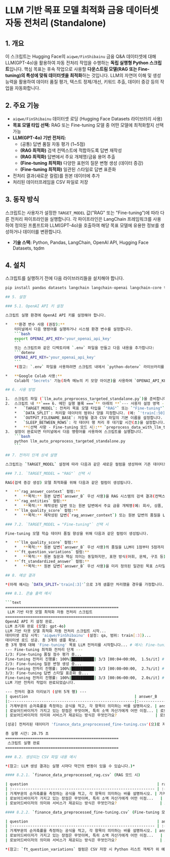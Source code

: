 # LLM 기반 목표 모델 최적화 금융 데이터셋 자동 전처리 (Standalone)

## 1. 개요

이 스크립트는 Hugging Face의 `aiqwe/FinShibainu` 금융 Q&A 데이터셋에 대해 LLM(GPT-4o)을 활용하여 자동 전처리 작업을 수행하는 **독립 실행형 Python 스크립트**입니다. 핵심 목표는 후속 작업으로 사용할 **다운스트림 모델(RAG 또는 Fine-tuning)의 특성에 맞춰 데이터셋을 최적화**하는 것입니다. LLM의 자연어 이해 및 생성 능력을 활용하여 데이터 품질 평가, 텍스트 정제/개선, 키워드 추출, 데이터 증강 등의 작업을 자동화합니다.

## 2. 주요 기능

*   `aiqwe/FinShibainu` 데이터셋 로딩 (Hugging Face Datasets 라이브러리 사용)
*   **목표 모델 타입 선택:** RAG 또는 Fine-tuning 모델 중 어떤 모델에 최적화할지 선택 가능
*   **LLM(GPT-4o) 기반 전처리:**
    *   (공통) 답변 품질 자동 평가 (1~5점)
    *   **(RAG 최적화)** 검색 컨텍스트에 적합하도록 답변 재작성
    *   **(RAG 최적화)** 답변에서 주요 개체명/금융 용어 추출
    *   **(Fine-tuning 최적화)** 다양한 표현의 질문 변형 생성 (데이터 증강)
    *   **(Fine-tuning 최적화)** 일관된 스타일로 답변 표준화
*   전처리 결과(새로운 컬럼)를 원본 데이터에 추가
*   처리된 데이터프레임을 CSV 파일로 저장

## 3. 동작 방식

스크립트는 사용자가 설정한 `TARGET_MODEL` 값("RAG" 또는 "Fine-tuning")에 따라 다른 전처리 파이프라인을 실행합니다. 각 파이프라인은 LangChain 프레임워크를 사용하여 정의된 프롬프트와 LLM(GPT-4o)을 호출하여 해당 목표 모델에 유용한 정보를 생성하거나 데이터를 변환합니다.

*   **기술 스택:** Python, Pandas, LangChain, OpenAI API, Hugging Face Datasets, tqdm

## 4. 설치

스크립트를 실행하기 전에 다음 라이브러리들을 설치해야 합니다.

```bash
pip install pandas datasets langchain langchain-openai langchain-core tqdm openai python-dotenv

## 5. 설정

### 5.1. OpenAI API 키 설정

스크립트 실행 환경에 OpenAI API 키를 설정해야 합니다.

*   **환경 변수 사용 (권장):**
    터미널에서 다음 명령어를 실행하거나 시스템 환경 변수를 설정합니다.
    ```bash
    export OPENAI_API_KEY='your_openai_api_key'
    ```
    또는 스크립트와 같은 디렉토리에 `.env` 파일을 만들고 다음 내용을 추가합니다:
    ```dotenv
    OPENAI_API_KEY='your_openai_api_key'
    ```
    *(참고: `.env` 파일을 사용하려면 스크립트 내에서 `python-dotenv` 라이브러리를 사용하여 로드하는 코드가 필요할 수 있습니다. 현재 제공된 스크립트에는 이 로직이 기본 포함되어 있지 않습니다.)*

*   **Google Colab 사용:**
    Colab의 'Secrets' 기능(좌측 메뉴의 키 모양 아이콘)을 사용하여 `OPENAI_API_KEY`라는 이름으로 API 키 값을 저장합니다. 스크립트가 실행될 때 자동으로 이 값을 감지하여 사용합니다.

## 6. 사용 방법

1.  스크립트 파일 (`llm_auto_preprocess_targeted_standalone.py`)을 준비합니다.
2.  스크립트 내 **`=== 6. 메인 실행 블록 ===`** 아래의 **`--- 사용자 설정 영역 ---`** 부분을 필요에 맞게 수정합니다.
    *   `TARGET_MODEL`: 전처리 목표 모델 타입을 `"RAG"` 또는 `"Fine-tuning"` 중 하나로 설정합니다. **(필수)**
    *   `DATA_SPLIT`: 처리할 데이터의 범위나 양을 지정합니다. (예: `'train[:50]'`는 학습 데이터의 첫 50개 샘플, `'train'`은 전체 학습 데이터). **API 비용 및 처리 시간을 고려하여 테스트 시에는 작은 값(예: `'train[:10]'`)으로 설정하는 것을 강력히 권장합니다.**
    *   `OUTPUT_FILENAME_BASE`: 저장될 결과 CSV 파일의 기본 이름을 설정합니다. 최종 파일명은 `{OUTPUT_FILENAME_BASE}_{target_model}.csv` 형식으로 생성됩니다. (예: `finance_data_preprocessed_rag.csv`)
    *   `SLEEP_BETWEEN_ROWS`: 각 데이터 행 처리 후 대기할 시간(초)을 설정합니다. OpenAI API의 분당 요청 수 제한(Rate Limit) 오류를 피하기 위해 사용됩니다. 네트워크 상태나 API 플랜에 따라 적절히 조절합니다. (0은 대기 없음)
    *   **(선택 사항 - Fine-tuning 모드 시):** `preprocess_data_with_llm_targeted` 함수 호출 시 `ft_target_style` (답변 스타일 설명) 또는 `ft_num_variations` (질문 변형 개수) 인자를 직접 전달하여 기본값을 변경할 수 있습니다.
3.  설정이 완료되면 터미널에서 다음 명령어를 사용하여 스크립트를 실행합니다.
    ```bash
    python llm_auto_preprocess_targeted_standalone.py
    ```

## 7. 전처리 단계 상세 설명

스크립트는 `TARGET_MODEL` 설정에 따라 다음과 같은 새로운 컬럼을 생성하여 기존 데이터프레임에 추가합니다.

### 7.1. `TARGET_MODEL = "RAG"` 선택 시

RAG(검색 증강 생성) 모델 최적화를 위해 다음과 같은 컬럼이 생성됩니다.

*   **`rag_answer_context` 컬럼:**
    *   **목적:** 원본 답변(`answer_B` 우선 사용)을 RAG 시스템의 검색 결과(컨텍스트)로 사용하기 좋게 LLM이 재작성합니다. 검색된 조각만으로도 LLM이 답변을 생성하는 데 필요한 정보를 명확하고 간결하게 제공하는 것을 목표로 합니다. (`rewrite_for_rag_context` 함수 사용)
*   **`rag_entities` 컬럼:**
    *   **목적:** 재작성된 답변 또는 원본 답변에서 주요 금융 개체명(예: 회사, 상품, 법규)이나 핵심 용어(예: 금리, 인플레이션)를 LLM이 추출합니다. 이 정보는 RAG 시스템에서 메타데이터 필터링, 검색 쿼리 확장 등에 활용될 수 있습니다. (`extract_entities_for_rag` 함수 사용)
*   **`llm_quality_score` 컬럼:**
    *   **목적:** 재작성된 답변(`rag_answer_context`) 또는 원본 답변의 품질을 LLM이 1점부터 5점까지 평가합니다. 이 점수는 RAG 시스템의 벡터 데이터베이스에 저장할 컨텍스트를 선별하거나, 품질이 낮은 컨텐츠를 개선하는 데 사용될 수 있습니다. (`get_quality_score` 함수 사용)

### 7.2. `TARGET_MODEL = "Fine-tuning"` 선택 시

Fine-tuning 모델 학습 데이터 품질 향상을 위해 다음과 같은 컬럼이 생성됩니다.

*   **`llm_quality_score` 컬럼:**
    *   **목적:** 원본 답변(`answer_B` 우선 사용)의 품질을 LLM이 1점부터 5점까지 평가합니다. 이 점수를 기준으로 품질이 좋은 질문-답변 쌍만 선별하여 Fine-tuning 데이터셋을 구성하는 데 사용할 수 있습니다. (`get_quality_score` 함수 사용)
*   **`ft_question_variations` 컬럼:**
    *   **목적:** 원본 질문과 핵심 의미는 동일하지만, 표현 방식(어휘, 문체, 구조 등)이 다른 여러 질문(기본 3개)을 LLM이 생성합니다. 모델이 다양한 형태의 사용자 질문에 더 강건하게 대응하도록 학습시키는 데이터 증강(Data Augmentation) 효과를 얻기 위함입니다. (`generate_multiple_question_variations` 함수 사용)
*   **`ft_standardized_answer` 컬럼:**
    *   **목적:** 원본 답변(`answer_B` 우선 사용)을 미리 정의된 일관된 목표 스타일(기본값: "명확하고 간결하며 중립적인 전문가 톤으로 작성")로 LLM이 재작성합니다. Fine-tuning된 모델이 일관된 톤앤매너(Tone and Manner)로 답변을 생성하도록 유도하는 데 사용됩니다. (`standardize_answer_style` 함수 사용)

## 8. 예상 결과

*(아래 예시는 `DATA_SPLIT='train[:3]'`으로 3개 샘플만 처리했을 경우를 가정합니다. LLM 응답은 비결정적일 수 있으므로 실제 결과는 실행 시마다 약간 다를 수 있습니다.)*

### 8.1. 콘솔 출력 예시

```text
==================================================
 LLM 기반 타겟 모델 최적화 자동 전처리 스크립트
==================================================
OpenAI API 키 설정 완료.
LLM 초기화 완료 (모델: gpt-4o)
LLM 기반 타겟 모델 최적화 자동 전처리 스크립트 시작...
데이터셋 로딩 시작: 'aiqwe/FinShibainu' (설정: qa, 범위: train[:3])...
데이터셋 로드 성공. 총 3개의 샘플 확보.
총 3개 행에 대해 'Fine-tuning' 목표 LLM 전처리를 시작합니다... # 예시: Fine-tuning 모드
--- Fine-tuning 최적화 전처리 단계 ---
1/3: Fine-tuning 품질 점수 평가 중...
Fine-tuning 전처리 진행률: 100%|██████████| 3/3 [00:04<00:00,  1.5s/it] # 예시 시간
2/3: Fine-tuning 질문 변형 생성 중...
Fine-tuning 전처리 진행률: 100%|██████████| 3/3 [00:08<00:00,  2.7s/it] # 예시 시간
3/3: Fine-tuning 답변 스타일 표준화 중...
Fine-tuning 전처리 진행률: 100%|██████████| 3/3 [00:06<00:00,  2.0s/it] # 예시 시간
LLM 기반 전처리 작업이 완료되었습니다.

--- 전처리 결과 미리보기 (상위 5개 행) ---
| question                                               | answer_B                                                                     |   llm_quality_score | ft_question_variations                                                                  | ft_standardized_answer                                                                                                                                    |
|:-------------------------------------------------------|:-----------------------------------------------------------------------------|--------------------:|:----------------------------------------------------------------------------------------|:----------------------------------------------------------------------------------------------------------------------------------------------------------|
| 가계부문의 순저축률을 측정하는 공식을 적고, 각 항목이 의미하는 바를 설명하시오. | answer B는 공식과 각 항목의 의미를 명확히 설명하고 있으며, 순저축률의 중요성까지 다루... |                   4 | ['가계 순저축률 계산식 알려줘', '가계 순저축률 공식과 각 부분의 의미는?', '순저축률 어떻게 구해요?']        | 가계부문 순저축률은 가계의 순처분가능소득 대비 순저축액의 비율을 나타냅니다. 계산식은 (가계부문 순저축액) / (가계 순처분가능소득 + 사회적 현물이전 수취 + 연금기금 조정액) 이며, 각 항목은... |
| 로보어드바이저가 가지고 있는 장점은 무엇이며, 특히 소액 자산가에게 어떤 이점... | 로보어드바이저는 낮은 수수료로 전문적인 포트폴리오 관리를 받을 수 있다는 장점이 있으며... |                   5 | ['로보어드바이저 쓰면 뭐가 좋아요?', '소액 투자자에게 로보어드바이저 추천하는 이유좀', '로보어드바이저의 강점 설명'] | 로보어드바이저는 자동화된 알고리즘을 통해 저렴한 비용으로 개인 맞춤형 투자 포트폴리오 관리 서비스를 제공합니다. 특히 낮은 최소 투자 금액으로 소액 투자자의 접근성을 높였으며, 데이터 기반의 객관적인 투자를 지원합니다. |
| 로보어드바이저의 의미와 서비스가 제공되는 방식은 무엇인가요?                 | 로보어드바이저(Robo-Advisor)는 인공지능(AI) 및 알고리즘을 기반으로 투자 자산 관리... |                   5 | ['로보어드바이저가 뭐에요?', '로보어드바이저 서비스는 어떻게 이용하나요?', '로보어드바이저 개념과 작동 방식'] | 로보어드바이저는 인공지능(AI)과 알고리즘을 활용하여 온라인으로 투자 자문 및 자산 관리 서비스를 제공하는 자동화된 디지털 플랫폼입니다. 서비스 이용 방식은 일반적으로 사용자 정보 입력, 투자 성향 분석, 맞춤 포트폴리오 제안, 지속적인 관리 및 리밸런싱 순으로 진행됩니다. |

[성공] 전처리된 데이터가 'finance_data_preprocessed_fine-tuning.csv'(으)로 저장되었습니다.

총 실행 시간: 20.75 초
==================================================
 스크립트 실행 완료
==================================================

### 8.2. 생성되는 CSV 파일 내용 예시

*(참고: LLM 생성 결과는 실행 시마다 약간의 변동이 있을 수 있습니다.)*

#### 8.2.1. `finance_data_preprocessed_rag.csv` (RAG 모드 시)

| question                                                         | rag_answer_context                                                                                                                               | rag_entities                                                                 | llm_quality_score | ... (원본 컬럼들) ... |
| :--------------------------------------------------------------- | :----------------------------------------------------------------------------------------------------------------------------------------------- | :--------------------------------------------------------------------------- | :---------------- | :-------------------- |
| 가계부문의 순저축률을 측정하는 공식을 적고, 각 항목이 의미하는 바를 설명하시오. | 가계부문 순저축률은 (가계 순저축액) / (가계 순처분가능소득 + 사회적 현물이전 수취 + 연금기금 조정액)으로 계산됩니다. 이는 가계 저축 성향과 경제 안정성을 나타내는 지표입니다. | 가계부문 순저축률, 순저축액, 순처분가능소득, 사회적 현물이전, 연금기금, 경제 지표 | 4                 | ...                   |
| 로보어드바이저가 가지고 있는 장점은 무엇이며, 특히 소액 자산가에게 어떤 이점...   | 로보어드바이저는 AI 기반 온라인 투자 관리 서비스로, 저렴한 수수료, 자동 포트폴리오 관리, 데이터 기반 의사결정이 장점입니다. 특히 소액 자산가도 쉽게 접근 가능합니다.    | 로보어드바이저, AI, 알고리즘, 자산 관리, 소액 투자자, 수수료, 자동화, 데이터 | 5                 | ...                   |
| 로보어드바이저의 의미와 서비스가 제공되는 방식은 무엇인가요?                   | 로보어드바이저는 AI/알고리즘을 이용한 맞춤형 투자 조언 및 자산 배분 플랫폼입니다. 사용자 리스크 프로파일링 후 포트폴리오를 구성하고 자동으로 조정합니다.               | 로보어드바이저, 인공지능, AI, 알고리즘, 투자 조언, 자산 배분, 리스크 프로파일링 | 5                 | ...                   |

#### 8.2.2. `finance_data_preprocessed_fine-tuning.csv` (Fine-tuning 모드 시)

| question                                                         | answer_B                                                                 | llm_quality_score | ft_question_variations                                                          | ft_standardized_answer                                                                                                                                    | ... (원본 컬럼들) ... |
| :--------------------------------------------------------------- | :----------------------------------------------------------------------- | :---------------- | :------------------------------------------------------------------------------ | :---------------------------------------------------------------------------------------------------------------------------------------------------------- | :-------------------- |
| 가계부문의 순저축률을 측정하는 공식을 적고, 각 항목이 의미하는 바를 설명하시오. | answer B는 공식과 각 항목의 의미를 명확히 설명하고 있으며, 순저축률의 중요성까지 다루... | 4                 | `['가계 순저축률 공식과 각 항목 설명해줘', '가계 순저축률 계산식 알려주세요', '순저축률 측정 방법은?']` | 가계부문 순저축률은 (가계부문 순저축액) / (가계 순처분가능소득 + 사회적 현물이전 수취 + 연금기금 조정액)으로 계산됩니다. 이는 가계의 저축 능력을 나타내는 주요 지표입니다. | ...                   |
| 로보어드바이저가 가지고 있는 장점은 무엇이며, 특히 소액 자산가에게 어떤 이점...   | 로보어드바이저는 낮은 수수료로 전문적인 포트폴리오 관리를 받을 수 있다는 장점이 있으며... | 5                 | `['로보어드바이저 좋은 점?', '소액투자자에게 로보어드바이저가 왜 유리한가요?', '로보어드바이저 이점 정리']` | 로보어드바이저는 자동화된 알고리즘을 통해 저렴한 비용으로 맞춤형 자산 관리 서비스를 제공합니다. 낮은 최소 투자 금액으로 소액 자산가도 접근성이 높으며, 감정에 치우치지 않는 데이터 기반 투자가 가능합니다. | ...                   |
| 로보어드바이저의 의미와 서비스가 제공되는 방식은 무엇인가요?                   | 로보어드바이저(Robo-Advisor)는 인공지능(AI) 및 알고리즘을 기반으로 투자 자산 관리... | 5                 | `['로보어드바이저란 무엇인가?', '로보어드바이저 서비스는 어떻게 동작하나요?', '로보어드바이저 개념 설명']` | 로보어드바이저는 인공지능(AI)과 알고리즘을 활용하여 사용자에게 맞춤형 투자 자문 및 자산 배분 서비스를 제공하는 디지털 플랫폼입니다. 서비스는 사용자 정보 입력, 리스크 성향 분석, 포트폴리오 제안, 자동 리밸런싱 순으로 진행됩니다. | ...                   |

*(참고: `ft_question_variations` 컬럼은 CSV 저장 시 Python 리스트 객체가 위 예시처럼 문자열 형태로 저장될 수 있습니다. 데이터를 로드한 후에는 `ast.literal_eval` 등을 사용하여 다시 리스트 객체로 변환해야 할 수 있습니다.)*

